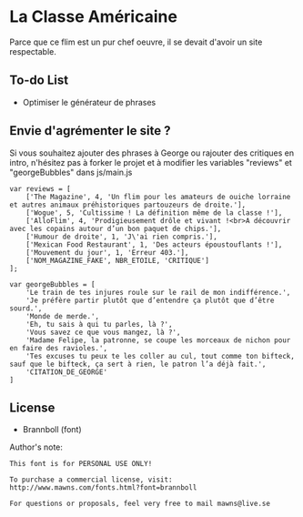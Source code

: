 La Classe Américaine
====================

Parce que ce flim est un pur chef oeuvre, il se devait d'avoir un site respectable.

To-do List
----------

* Optimiser le générateur de phrases

Envie d'agrémenter le site ?
----------------------------

Si vous souhaitez ajouter des phrases à George ou rajouter des critiques en intro, n'hésitez pas à forker le projet et à modifier les variables "reviews" et "georgeBubbles" dans js/main.js

```
var reviews = [
    ['The Magazine', 4, 'Un flim pour les amateurs de ouiche lorraine et autres animaux préhistoriques partouzeurs de droite.'],
    ['Wogue', 5, 'Cultissime ! La définition même de la classe !'],
    ['AlloFlim', 4, 'Prodigieusement drôle et vivant !<br>A découvrir avec les copains autour d’un bon paquet de chips.'],
    ['Humour de droite', 1, 'J\'ai rien compris.'],
    ['Mexican Food Restaurant', 1, 'Des acteurs époustouflants !'],
    ['Mouvement du jour', 1, 'Erreur 403.'],
    ['NOM_MAGAZINE_FAKE', NBR_ETOILE, 'CRITIQUE']
];
```

```
var georgeBubbles = [
    'Le train de tes injures roule sur le rail de mon indifférence.',
    'Je préfère partir plutôt que d’entendre ça plutôt que d’être sourd.',
    'Monde de merde.',
    'Eh, tu sais à qui tu parles, là ?',
    'Vous savez ce que vous mangez, là ?',
    'Madame Felipe, la patronne, se coupe les morceaux de nichon pour en faire des ravioles.',
    'Tes excuses tu peux te les coller au cul, tout comme ton bifteck, sauf que le bifteck, ça sert à rien, le patron l’a déjà fait.',
    'CITATION_DE_GEORGE'
]
```

License
-------

* Brannboll (font)

Author's note: 

```
This font is for PERSONAL USE ONLY!

To purchase a commercial license, visit:
http://www.mawns.com/fonts.html?font=brannboll

For questions or proposals, feel very free to mail mawns@live.se 
```